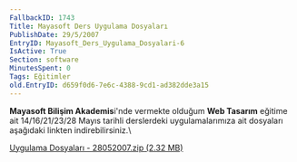```yaml
---
FallbackID: 1743
Title: Mayasoft Ders Uygulama Dosyaları
PublishDate: 29/5/2007
EntryID: Mayasoft_Ders_Uygulama_Dosyalari-6
IsActive: True
Section: software
MinutesSpent: 0
Tags: Eğitimler
old.EntryID: d659f0d6-7e6c-4388-9cd1-ad382dde3a15
---
```

**Mayasoft Bilişim Akademis**i'nde vermekte olduğum **Web Tasarım**
eğitime ait 14/16/21/23/28 Mayıs tarihli derslerdeki uygulamalarımıza
ait dosyaları aşağıdaki linkten indirebilirsiniz.\

[Uygulama Dosyaları - 28052007.zip (2.32
MB)](media/Mayasoft_Ders_Uygulama_Dosyalari-6/28052007.zip)


